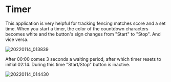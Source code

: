 # Timer
This application is very helpful for tracking fencing matches score and a set time.
When you start a timer, the color of the countdown characters becomes white and the button's sign changes from "Start" to "Stop". And vice versa.


![20220114_013839](https://user-images.githubusercontent.com/64214865/149420266-d1729093-828a-4e55-85ea-8b9e87b6300b.gif)

After 00:00 comes 3 seconds a waiting period, after which timer resets to initial 02:14. During this time "Start/Stop" button is inactive.


![20220114_014430](https://user-images.githubusercontent.com/64214865/149420909-06d61a31-cb05-46ca-b972-1fc0282fbb74.gif)
